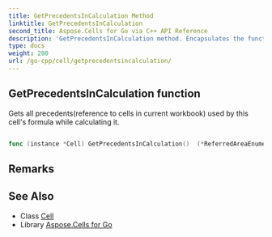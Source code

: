 ```yaml
---
title: GetPrecedentsInCalculation Method 
linktitle: GetPrecedentsInCalculation
second_title: Aspose.Cells for Go via C++ API Reference
description: 'GetPrecedentsInCalculation method. Encapsulates the function that represents getprecedentsincalculation in Go.'
type: docs
weight: 200
url: /go-cpp/cell/getprecedentsincalculation/
---
```


## GetPrecedentsInCalculation function

Gets all precedents(reference to cells in current workbook) used by this cell's formula while calculating it.

```go

func (instance *Cell) GetPrecedentsInCalculation()  (*ReferredAreaEnumerator,  error) 

```

## Remarks


## See Also

* Class [Cell](../)
* Library [Aspose.Cells for Go](../../)
